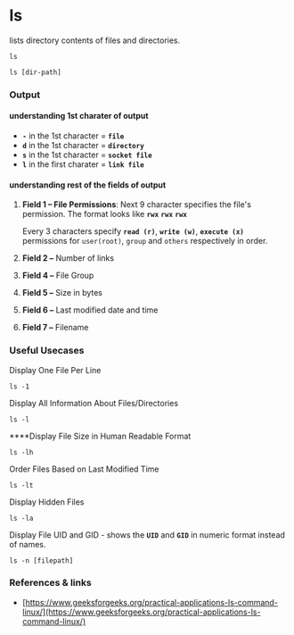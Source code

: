 # ls

lists directory contents of files and directories.

```text
ls
```

```text
ls [dir-path]
```

### Output

#### understanding 1st charater of output

* **`-`** in the 1st character = **`file`**
* **`d`** in the 1st character = **`directory`**
* **`s`** in the 1st character = **`socket file`**
* **`l`** in the first charater =  **`link file`**

#### understanding rest of the fields of output

1. **Field 1 – File Permissions**: Next 9 character specifies the file's permission. The format looks like **`rwx`** **`rwx`** **`rwx`**

   Every 3 characters specify **`read (r)`**, **`write (w)`**, **`execute (x)`** permissions for `user(root)`, `group` and `others` respectively in order.

2. **Field 2 –** Number of links
3. **Field 4 –** File Group
4. **Field 5 –** Size in bytes
5. **Field 6 –** Last modified date and time
6. **Field 7 –** Filename

### Useful Usecases

 Display One File Per Line

```text
ls -1
```

 Display All Information About Files/Directories

```text
ls -l
```

  ****Display File Size in Human Readable Format

```text
ls -lh
```

 Order Files Based on Last Modified Time

```text
ls -lt
```

 Display Hidden Files

```text
ls -la
```

 Display File UID and GID - shows the **`UID`** and **`GID`** in numeric format instead of names.

```text
ls -n [filepath]
```

### References & links

* [https://www.geeksforgeeks.org/practical-applications-ls-command-linux/](https://www.geeksforgeeks.org/practical-applications-ls-command-linux/)

